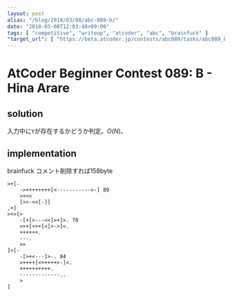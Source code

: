 ```yaml
---
layout: post
alias: "/blog/2018/03/08/abc-089-b/"
date: "2018-03-08T12:03:40+09:00"
tags: [ "competitive", "writeup", "atcoder", "abc", "brainfuck" ]
"target_url": [ "https://beta.atcoder.jp/contests/abc089/tasks/abc089_b" ]
---
```


# AtCoder Beginner Contest 089: B - Hina Arare

## solution

入力中に`Y`が存在するかどうか判定。$O(N)$。

## implementation

brainfuck コメント削除すれば$158$byte

``` brainfuck
>+[-
    ->++++++++[<----------->-] 89
    >+<<
    [>>-<<[-]]
,+]
>+>[>
    -[+[>---<<]>+]>. 70
    >>+[+>+[<]>->]<.
    ++++++.
    ---.
    >>
]<[-
    -[>+<---]>-. 84
    >++++[<+++++>-]<.
    ++++++++++.
    -------------..
    >
]
```
